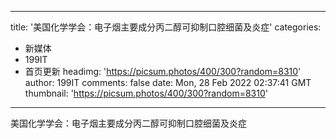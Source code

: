 
---
title: '美国化学学会：电子烟主要成分丙二醇可抑制口腔细菌及炎症'
categories: 
 - 新媒体
 - 199IT
 - 首页更新
headimg: 'https://picsum.photos/400/300?random=8310'
author: 199IT
comments: false
date: Mon, 28 Feb 2022 02:37:41 GMT
thumbnail: 'https://picsum.photos/400/300?random=8310'
---

<div>   
美国化学学会：电子烟主要成分丙二醇可抑制口腔细菌及炎症  
</div>
            